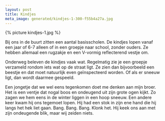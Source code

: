 ```yaml
---
layout: post
title: Kindjes
meta_image: generated/kindjes-1-300-f55b4a27a.jpg
---
```


{% picture kindjes-1.jpg %}

Bij ons in de buurt zitten een aantal basisscholen. De kindjes lopen vanaf een jaar of 6-7 alleen of in een groepje naar school, zonder ouders. Ze hebben allemaal een rugzakje en een V-vormig reflecterend vestje om.

<!-- end_excerpt -->

Onderweg beleven de kindjes vaak wat. Regelmatig zie je een groepje verzameld rondom iets wat op de straat ligt. Ze zien dan bijvoorbeeld een beestje en dat moet natuurlijk even geïnspecteerd worden. Of als er sneeuw ligt, dan wordt daarmee gespeeld.

Een jongetje dat we wel eens tegenkomen doet me denken aan mijn broer. Het is een ventje dat nogal boos en ondeugend uit zijn grote ogen kijkt. Zo zagen we hem eens in de winter liggen in een hoop sneeuw. Een andere keer kwam hij ons tegemoet lopen. Hij had een stok in zijn ene hand die hij langs het hek liet gaan. Bang. Bang. Bang. Klonk het. Hij keek ons aan met zijn ondeugende blik, maar wij zeiden niets.

